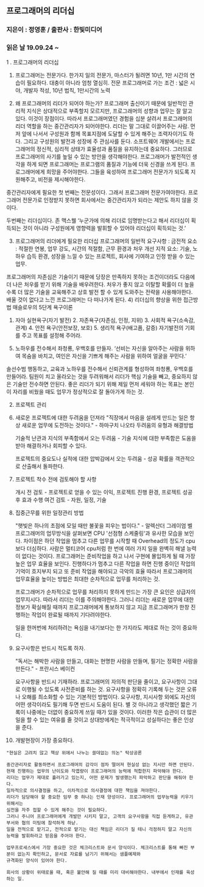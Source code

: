 ## 프로그래머의 리더십 
### 지은이 : 정영훈 / 출판사 : 한빛미디어
### 읽은 날 19.09.24 ~

1 . 프로그래머의 리더십
1)	프로그래머는 전문가다.
한가지 일의 전문가, 마스터가 될려면 10년, 1만 시간의 연습이 필요하다. 대충이 아니라 엄청 열심히. 
전문 프로그래머로 가는 조건 : 넓은 시야, 개발자 적성, 10년 법칙, 1만시간의 노력
	
2)	왜 프로그래머의 리더가 되어야 하는가?
프로그래머 출신이기 때문에 일반적인 관리적 지식은 상대적으로 부족할지 모르지만, 프로그래머의 성향과 업무는 잘 알고 있다. 이것이 장점이다. 따라서 프로그래머였던 경험을 십분 살려서 프로그래머의 리더 역할을 하는 중간관리자가 되어야한다.
리더는 말 그대로 이끌어주는 사람. 먼저 앞에 나서서 구성원과 함께 목표지점에 도달할 수 있게 해주는 조력자이기도 하다. 그리고 구성원의 발전과 성장에 주 관심사를 둔다.
소프트웨어 개발에서는 프로그래머의 정신적, 심리적 상태가 효율성과 품질을 유지하는데 중요하다.
그러므로 프로그래머의 사기를 높일 수 있는 방안을 생각해야한다.
프로그래머가 발전적인 생각을 하게 되면 프로그래머는 프로그램의 품질과 기능에 더욱 신경을 쓰게 된다.
프로그래머에게 희망을 주어야한다. 그들을 육성하여 프로그래머 전문가가 되도록 지원해주고, 비전을 제시해야한다.

중간관리자에게 필요한 첫 번째는 전문성이다. 그래서 프로그래머 전문가여야한다. 프로그래머 전문가로 인정받지 못하면 회사에서는 중간관리자가 되라는 제안도 하지 않을 것이다.

두번째는 리더십이다. 존 맥스웰 ‘누군가에 의해 리더로 임명받는다고 해서 리더십이 획득되는 것이 아니라 구성원에게 영향력을 발휘할 수 있어야 리더십이 획득되는 것.’
	
3)	프로그래머의 리더에게 필요한 리더십
프로그래머의 일반적 요구사항 : 금전적 요소 : 적절한 연봉, 업무 강도, 시간의 적절함, 근무 환경과 처우 개선
지적 요소: 기술, 노하우 습득 환경, 성장을 느낄 수 있는 프로젝트, 회사에 기여하고 인정 받을 수 있는 업무.

프로그래머의 자존심은 기술이기 때문에 당장은 만족하지 못하는 조건이더라도 다음에 더 나은 처우를 받기 위해 기술을 배우려한다.
처우가 좋지 않고 이탈할 확률이 더 높을수록 더 많은 기술을 교육해주고 상호 발전 할 수 있게 도와주는 전략을 사용해야한다.
배울 것이 없다고 느낀 프로그래머는 다 떠나가게 된다.
4)	리더십의 향상을 위한 접근방법
매슬로우의 5단계 욕구이론 
1.	자아 실현욕구(자기 발전) 2. 자존욕구(자존심, 인정, 지위) 3. 사회적 욕구(소속감, 관계) 4. 안전 욕구(안전보장, 보호) 5. 생리적 욕구(배고픔, 갈증)
자기발전의 기회를 주고 목표를 설정해 주어라.
5)	노하우를 전수해서 좌청룡, 우백호를 만들자.
‘선비는 자신을 알아주는 사람을 위하여 목숨을 바치고, 여인은 자신을 기쁘게 해주는 사람을 위하여 얼굴을 꾸민다.’

솔선수범 행동하고, 교육과 노하우를 전수해서 신뢰관계를 형성하여 좌청룡, 우백호를 만들어라.
팀원이 치고 올라오는 것을 두려워해서 리더가 핵심 기술을 빼고, 중요하지 않은 기술만 전수하면 안된다.
좋은 리더가 되기 위해 제일 먼저 세워야 하는 목표는 본인이 자리를 비웠을 때도 업무가 정상적으로 잘 돌아가게 하는 것.



2. 프로젝트 관리

 6) 새로운 프로젝트에 대한 두려움을 던져라 
    "직장에서 마음을 설레게 만드는 일은 항상 새로운 업무에 도전하는 것이다." - 하마구치 나오타
    두려움의 유형과 해결방법
     
     기술적 난관과 지식의 부족함에서 오는 두려움 - 기술 지식에 대한 부족함은 도움을 받아 해결하거나 회피할 수 있다.
    
     프로젝트의 중요도나 실적에 대한 압박감에서 오는 두려움 - 성공 확률을 객관적으로 산출해서 돌파한다.
 
 7) 프로젝트 착수 전에 검토해야 할 사항
    
    개시 전 검토 - 프로젝트로 얻을 수 있는 이익, 프로젝트 진행 환경, 프로젝트 성공 후 효과
    수행 여건 검토 - 자원, 일정, 기술

 8) 집중근무를 위한 일정관리 방법
  
    "햇빛은 하나의 초점에 모일 때만 불꽃을 피우는 법이다." - 알렉산더 그레이엄 벨
    프로그래머의 업무방식을 살펴보면 CPU '선점형 스케줄링'과 유사한 모습을 보인다.
    차이점은 하던 작업을 멈추고 다른 업무를 시작할 때 Overhead의 정도가 cpu 보다 더심하다.
    사람은 멀티코어 cpu처럼 한 번에 여러 가지 일을 완벽히 해낼 능력이 없다는 것이다.
    프로그래머는 준비작업을 하고 나서 구현에 몰입하게 될 때 가장 높은 업무 효율을 보인다.
    진행하다가 멈추고 다른 작업을 하면 진행 중이던 작업의 기억이 흐지부지 되고 또 준비 작업을 해야되고 극악의 효율
    따라서 프로그래머의 업무효율을 높이는 방법은 최대한 순차적으로 업무를 처리하는 것.

    프로그래머가 순차적으로 업무를 처리하지 못하게 만드는 가장 큰 요인은 상급자의 업무지시다. 따라서 리더는 이를 주의해야한다.
    그러니 리더는 새로운 업무에 대한 정보가 확실해질 때까지 프로그래머에게 통보하지 않고 지금 프로그래머가 한창 진행하는 작업이 완료될 때까지 기다려야한다.

    일을 한꺼번에 처리하려는 욕심을 내기보다는 한 가지라도 제대로 하는 것이 중요하다.


 9) 요구사항은 반드시 적도록 하자.

    "독서는 해박한 사람을 만들고, 대화는 현명한 사람을 만들며, 필기는 정확한 사람을 만든다." - 프란시스 베이컨

    요구사항을 반드시 기재하라. 프로그래머의 자의적 판단을 줄이고, 요구사항이 그대로 이행될 수 있도록 사전준비를 하는 것.
    요구사항을 정확히 기록해 두는 것은 오류나 오해를 최소화할 수 있는 기본적인 방법이다.
    요구사항, 지시사항 외에도 자신의 어떤 생각이라도 필기해 두면 반드시 도움이 된다.
    별 것 아니라고 생각했던 짧은 기록이 나중에는 더없이 중요하게 쓰일 때가 있을 것이다.
    이러한 작은 습관이 더 많은 일을 할 수 있는 여유를 줄 것이고 상대방에게는 적극적이고 성실하다는 좋은 인상을 준다.

 10) 개발현장이 가장 중요하다.

    "현실은 고려치 않고 책상 위에서 나누는 쓸데없는 의논" 탁상공론

    중간관리자로 활동하면서 프로그래머의 감각이 점차 떨어져 현실성 없는 지시만 하면 안된다.
    현재 진행하는 업무의 난이도와 작엽량이 프로그래머의 능력에 적합한지 파악해야 한다.
    리더는 업무가 제대로 흘러가고 있는지, 어떤 문제가 발생했는지 파악하고 판단을 해줘야 한다.
    일차적으로 의사결정을 하고, 이차적으로 의사결정에 대한 책임을 져야한다.
    리더가 담당해야 할 중요한 임무 중 하나는 인재 양성이다. 프로그래머의 업무능력을 키우기 위해서는
    실전을 자주 접할 수 있게 해주는 것이 필요하다.
    그러니 주니어 프로그래머에게 개발만 시키지 말고, 고객의 요구사항을 직접 듣게하고, 유관 부서와 협의 미팅에 참석하게 하낟.
    일을 전적으로 맡기고, 전적으로 맡기는 대신 책임은 리더가 질 테니 걱정하지 말고 자신의 능력을 발휘하라고 믿음을 주어야 한다.

    업무프로세스에서 가장 중요한 것은 체크리스트와 문서 양식이다. 체크리스트를 통해 빠진 부분이 없는지 확인하고, 문서로 자료를 남기기 위해서는 샘플예제와
    규격화된 양식이 있어야 한다.

    회사의 상황이 위태로울 때, 혹은 불안해 질 때를 미리 대비해야한다. 내부에서 인재를 육성하는 일.